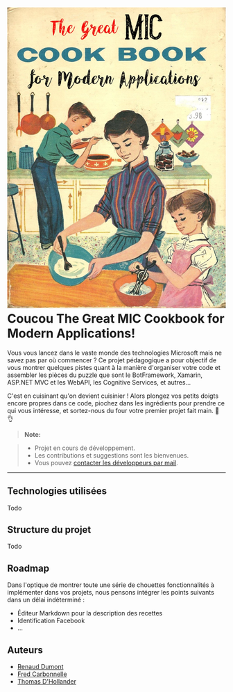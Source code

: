 [![](/doc/assets/the-great-mic-cookook.jpg)]()
Coucou
The Great **MIC Cookbook** for Modern Applications!
===================

Vous vous lancez dans le vaste monde des technologies Microsoft mais ne savez pas par où commencer ? Ce projet pédagogique a pour objectif de vous montrer quelques pistes quant à la manière d'organiser votre code et assembler les pièces du puzzle que sont le BotFramework, Xamarin, ASP.NET MVC et les WebAPI, les Cognitive Services, et autres...

C'est en cuisinant qu'on devient cuisinier ! Alors plongez vos petits doigts encore propres dans ce code, piochez dans les ingrédients pour prendre ce qui vous intéresse, et sortez-nous du four votre premier projet fait main. :cake: :ok_hand:


> **Note:**

> - Projet en cours de développement.
> - Les contributions et suggestions sont les bienvenues.
> - Vous pouvez [contacter les développeurs par mail](mailto:cookbook@mic-belgique.be).

----------

Technologies utilisées
-------------
Todo

Structure du projet
-------------
Todo

Roadmap
-------------
Dans l'optique de montrer toute une série de chouettes fonctionnalités à implémenter dans vos projets, nous pensons intégrer les points suivants dans un délai indéterminé :

* Éditeur Markdown pour la description des recettes
* Identification Facebook
* ...


Auteurs
-------------
* [Renaud Dumont](http://twitter.com/dumontrenaud)
* [Fred Carbonnelle](http://twitter.com/fcarbonnelle)
* [Thomas D'Hollander](http://twitter.com/tdhollander)

